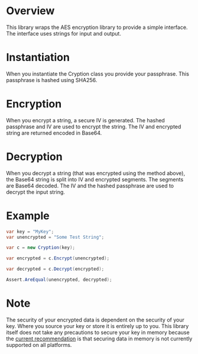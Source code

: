 # Overview
This library wraps the AES encryption library to provide a simple interface. The interface uses strings for input and output. 

# Instantiation
When you instantiate the Cryption class you provide your passphrase. This passphrase is hashed using SHA256. 

# Encryption
When you encrypt a string, a secure IV is generated. The hashed passphrase and IV are used to encrypt the string. The IV and encrypted string are returned encoded in Base64.

# Decryption
When you decrypt a string (that was encrypted using the method above), the Base64 string is split into IV and encrypted segments. The segments are Base64 decoded. The IV and the hashed passphrase are used to decrypt the input string.

# Example
```C#
var key = "MyKey";
var unencrypted = "Some Test String";

var c = new Cryption(key);

var encrypted = c.Encrypt(unencrypted);

var decrypted = c.Decrypt(encrypted);

Assert.AreEqual(unencrypted, decrypted);
```

# Note

The security of your encrypted data is dependent on the security of your key. Where you source your key or store it is entirely up to you. This library itself does not take any precautions to secure your key in memory because the [current recommendation](https://github.com/dotnet/platform-compat/blob/master/docs/DE0001.md) is that securing data in memory is not currently supported on all platforms.

